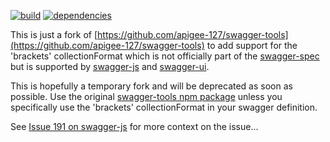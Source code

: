 [![build](https://travis-ci.org/ddm/swagger-tools.svg)](https://travis-ci.org/ddm/swagger-tools)
[![dependencies](https://david-dm.org/ddm/swagger-tools.svg)](https://david-dm.org/ddm/swagger-tools)

This is just a fork of [https://github.com/apigee-127/swagger-tools](https://github.com/apigee-127/swagger-tools) to add
support for the 'brackets' collectionFormat which is not officially part of the 
[swagger-spec](https://github.com/swagger-api/swagger-spec) but is supported by [swagger-js](https://github.com/swagger-api/swagger-js) and [swagger-ui](https://github.com/swagger-api/swagger-ui).

This is hopefully a temporary fork and will be deprecated as soon as possible. Use the original [swagger-tools npm package](https://www.npmjs.com/package/swagger-tools) unless you specifically use the 'brackets' collectionFormat in your swagger definition.

See [Issue 191 on swagger-js](https://github.com/swagger-api/swagger-js/issues/191#issuecomment-92985498) for more context on the issue...